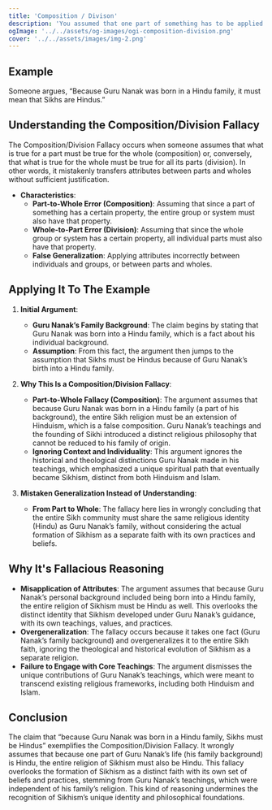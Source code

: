 ```yaml
---
title: 'Composition / Divison'
description: 'You assumed that one part of something has to be applied to all, or other, parts of it; or that the whole must apply to its parts.'
ogImage: '../../assets/og-images/ogi-composition-division.png'
cover: '../../assets/images/img-2.png'
---
```


## Example

Someone argues, “Because Guru Nanak was born in a Hindu family, it must mean that Sikhs are Hindus.”


## Understanding the Composition/Division Fallacy

The Composition/Division Fallacy occurs when someone assumes that what is true for a part must be true for the whole (composition) or, conversely, that what is true for the whole must be true for all its parts (division). In other words, it mistakenly transfers attributes between parts and wholes without sufficient justification.

* **Characteristics**:
  * **Part-to-Whole Error (Composition)**: Assuming that since a part of something has a certain property, the entire group or system must also have that property.
  * **Whole-to-Part Error (Division)**: Assuming that since the whole group or system has a certain property, all individual parts must also have that property.
  * **False Generalization**: Applying attributes incorrectly between individuals and groups, or between parts and wholes.



## Applying It To The Example

1. **Initial Argument**:
    * **Guru Nanak’s Family Background**: The claim begins by stating that Guru Nanak was born into a Hindu family, which is a fact about his individual background.
    * **Assumption**: From this fact, the argument then jumps to the assumption that Sikhs must be Hindus because of Guru Nanak’s birth into a Hindu family.
2. **Why This Is a Composition/Division Fallacy**:
    * **Part-to-Whole Fallacy (Composition)**: The argument assumes that because Guru Nanak was born in a Hindu family (a part of his background), the entire Sikh religion must be an extension of Hinduism, which is a false composition. Guru Nanak’s teachings and the founding of Sikhi introduced a distinct religious philosophy that cannot be reduced to his family of origin.
    * **Ignoring Context and Individuality**: This argument ignores the historical and theological distinctions Guru Nanak made in his teachings, which emphasized a unique spiritual path that eventually became Sikhism, distinct from both Hinduism and Islam.

3. **Mistaken Generalization Instead of Understanding**:
    * **From Part to Whole**: The fallacy here lies in wrongly concluding that the entire Sikh community must share the same religious identity (Hindu) as Guru Nanak’s family, without considering the actual formation of Sikhism as a separate faith with its own practices and beliefs.


## Why It's Fallacious Reasoning

* **Misapplication of Attributes**: The argument assumes that because Guru Nanak’s personal background included being born into a Hindu family, the entire religion of Sikhism must be Hindu as well. This overlooks the distinct identity that Sikhism developed under Guru Nanak’s guidance, with its own teachings, values, and practices.
* **Overgeneralization**: The fallacy occurs because it takes one fact (Guru Nanak’s family background) and overgeneralizes it to the entire Sikh faith, ignoring the theological and historical evolution of Sikhism as a separate religion.
* **Failure to Engage with Core Teachings**: The argument dismisses the unique contributions of Guru Nanak’s teachings, which were meant to transcend existing religious frameworks, including both Hinduism and Islam.



## Conclusion

The claim that “because Guru Nanak was born in a Hindu family, Sikhs must be Hindus” exemplifies the Composition/Division Fallacy. It wrongly assumes that because one part of Guru Nanak’s life (his family background) is Hindu, the entire religion of Sikhism must also be Hindu. This fallacy overlooks the formation of Sikhism as a distinct faith with its own set of beliefs and practices, stemming from Guru Nanak’s teachings, which were independent of his family’s religion. This kind of reasoning undermines the recognition of Sikhism’s unique identity and philosophical foundations.

